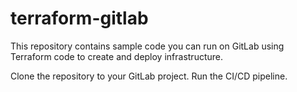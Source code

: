 # terraform-gitlab

This repository contains sample code you can run on GitLab using Terraform code to create and deploy infrastructure.

Clone the repository to your GitLab project.
Run the CI/CD pipeline.
